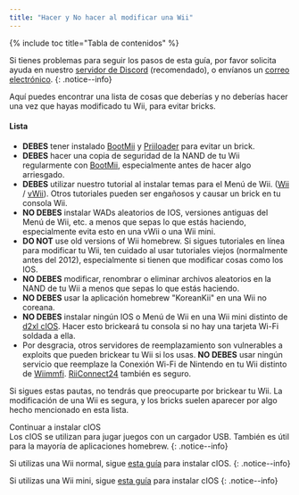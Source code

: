 ```yaml
---
title: "Hacer y No hacer al modificar una Wii"
---
```


{% include toc title="Tabla de contenidos" %}

Si tienes problemas para seguir los pasos de esta guía, por favor solicita ayuda en nuestro [servidor de Discord](https://discord.gg/rc24) (recomendado), o envíanos un [correo electrónico](mailto:support@riiconnect24.net).
{: .notice--info}

Aquí puedes encontrar una lista de cosas que deberías y no deberías hacer una vez que hayas modificado tu Wii, para evitar bricks.

#### Lista

- **DEBES** tener instalado [BootMii](bootmii) y [Priiloader](priiloader) para evitar un brick.
- **DEBES** hacer una copia de seguridad de la NAND de tu Wii regularmente con [BootMii](bootmii), especialmente antes de hacer algo arriesgado.
- **DEBES** utilizar nuestro tutorial al instalar temas para el Menú de Wii. ([Wii](themes) / [vWii](themes-vwii)). Otros tutoriales pueden ser engañosos y causar un brick en tu consola Wii.
- **NO DEBES** instalar WADs aleatorios de IOS, versiones antiguas del Menú de Wii, etc. a menos que sepas lo que estás haciendo, especialmente evita esto en una vWii o una Wii mini.
- **DO NOT** use old versions of Wii homebrew. Si sigues tutoriales en línea para modificar tu Wii, ten cuidado al usar tutoriales viejos (normalmente antes del 2012), especialmente si tienen que modificar cosas como los IOS.
- **NO DEBES** modificar, renombrar o eliminar archivos aleatorios en la NAND de tu Wii a menos que sepas lo que estás haciendo.
- **NO DEBES** usar la aplicación homebrew "KoreanKii" en una Wii no coreana.
- **NO DEBES** instalar ningún IOS o Menú de Wii en una Wii mini distinto de [d2xl cIOS](cios-mini). Hacer esto brickeará tu consola si no hay una tarjeta Wi-Fi soldada a ella.
- Por desgracia, otros servidores de reemplazamiento son vulnerables a exploits que pueden brickear tu Wii si los usas. **NO DEBES** usar ningún servicio que reemplaze la Conexión Wi-Fi de Nintendo en tu Wii distinto de [Wiimmfi](wiimmfi). [RiiConnect24](riiconnect24) también es seguro.

Si sigues estas pautas, no tendrás que preocuparte por brickear tu Wii. La modificación de una Wii es segura, y los bricks suelen aparecer por algo hecho mencionado en esta lista.

Continuar a instalar cIOS<br> Los cIOS se utilizan para jugar juegos con un cargador USB. También es útil para la mayoría de aplicaciones homebrew.
{: .notice--info}

Si utilizas una Wii normal, sigue [esta guía](cios) para instalar cIOS.
{: .notice--info}

Si utilizas una Wii mini, sigue [esta guía](cios-mini) para instalar cIOS
{: .notice--info}
